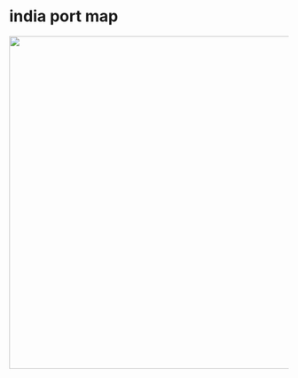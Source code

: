 # india port map  

<img src="https://github.com/user-attachments/assets/65a89e82-2da3-4d8c-ae64-3fbb88c13104" width="600" height="600" />
